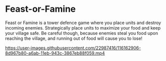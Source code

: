 # Feast-or-Famine

Feast or Famine is a tower defence game where you place units and destroy incoming enemies. Strategically place units to maximize your food and keep your village safe.
Be careful though, because enemies steal you food upon reaching the village, and running out of food will cause you to lose!


https://user-images.githubusercontent.com/22987416/116162906-8d967b80-a6ab-11eb-943c-3867eb88f059.mp4


